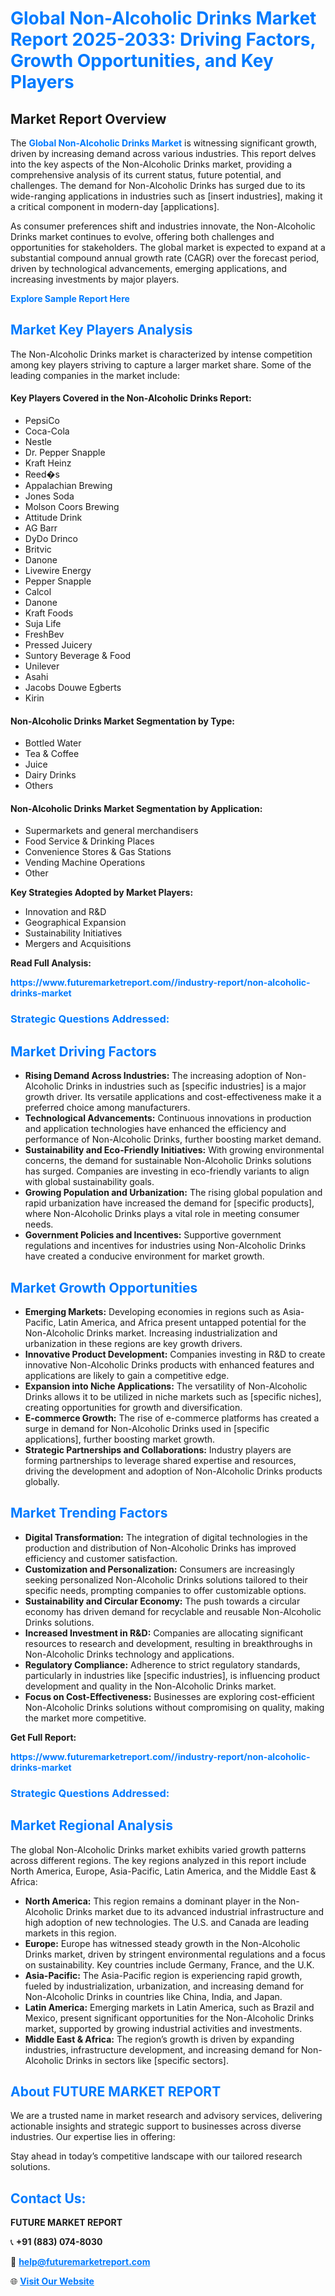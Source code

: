 <h1 style="color: #007BFF;">Global Non-Alcoholic Drinks Market Report 2025-2033: Driving Factors, Growth Opportunities, and Key Players</h1>

<section id="overview">
<h2>Market Report Overview</h2>
<p>The <a href="https://www.futuremarketreport.com//industry-report/non-alcoholic-drinks-market" style="color: #007BFF; text-decoration: none;"><strong>Global Non-Alcoholic Drinks Market</strong></a> is witnessing significant growth, driven by increasing demand across various industries. This report delves into the key aspects of the Non-Alcoholic Drinks market, providing a comprehensive analysis of its current status, future potential, and challenges. The demand for Non-Alcoholic Drinks has surged due to its wide-ranging applications in industries such as [insert industries], making it a critical component in modern-day [applications].</p>
<p>As consumer preferences shift and industries innovate, the Non-Alcoholic Drinks market continues to evolve, offering both challenges and opportunities for stakeholders. The global market is expected to expand at a substantial compound annual growth rate (CAGR) over the forecast period, driven by technological advancements, emerging applications, and increasing investments by major players.</p>
</section>

<section id="overview">
<p><a href="https://www.futuremarketreport.com//request-sample/reportId=61454" style="color: #007BFF; text-decoration: none;"><strong>Explore Sample Report Here</strong></a></p>
</section>

<section id="key-players">
<h2 style="color: #007BFF;">Market Key Players Analysis</h2>
<p>The Non-Alcoholic Drinks market is characterized by intense competition among key players striving to capture a larger market share. Some of the leading companies in the market include:</p>
<h4>Key Players Covered in the Non-Alcoholic Drinks Report:</h4>
<ul><li>PepsiCo</li><li>Coca-Cola</li><li>Nestle</li><li>Dr. Pepper Snapple</li><li>Kraft Heinz</li><li>Reed�s</li><li>Appalachian Brewing</li><li>Jones Soda</li><li>Molson Coors Brewing</li><li>Attitude Drink</li><li>AG Barr</li><li>DyDo Drinco</li><li>Britvic</li><li>Danone</li><li>Livewire Energy</li><li>Pepper Snapple</li><li>Calcol</li><li>Danone</li><li>Kraft Foods</li><li>Suja Life</li><li>FreshBev</li><li>Pressed Juicery</li><li>Suntory Beverage &amp; Food</li><li>Unilever</li><li>Asahi</li><li>Jacobs Douwe Egberts</li><li>Kirin</li></ul>
<h4>Non-Alcoholic Drinks Market Segmentation by Type:</h4>
<ul><li>Bottled Water</li><li>Tea &amp; Coffee</li><li>Juice</li><li>Dairy Drinks</li><li>Others</li></ul>

<h4>Non-Alcoholic Drinks Market Segmentation by Application:</h4>
<ul><li>Supermarkets and general merchandisers</li><li>Food Service &amp; Drinking Places</li><li>Convenience Stores &amp; Gas Stations</li><li>Vending Machine Operations</li><li>Other</li></ul>
<p><strong>Key Strategies Adopted by Market Players:</strong></p>
<ul>
<li>Innovation and R&D</li>
<li>Geographical Expansion</li>
<li>Sustainability Initiatives</li>
<li>Mergers and Acquisitions</li>
</ul>
</section>

<section>
<p><strong>Read Full Analysis: </strong></p><a href="https://www.futuremarketreport.com//industry-report/non-alcoholic-drinks-market" style="color: #007BFF; text-decoration: none;"><strong>https://www.futuremarketreport.com//industry-report/non-alcoholic-drinks-market</strong></a>
<h3 style="color: #007BFF;">Strategic Questions Addressed:</h3>
</section>

<section id="driving-factors">
<h2 style="color: #007BFF;">Market Driving Factors</h2>
<ul>
<li><strong>Rising Demand Across Industries:</strong> The increasing adoption of Non-Alcoholic Drinks in industries such as [specific industries] is a major growth driver. Its versatile applications and cost-effectiveness make it a preferred choice among manufacturers.</li>
<li><strong>Technological Advancements:</strong> Continuous innovations in production and application technologies have enhanced the efficiency and performance of Non-Alcoholic Drinks, further boosting market demand.</li>
<li><strong>Sustainability and Eco-Friendly Initiatives:</strong> With growing environmental concerns, the demand for sustainable Non-Alcoholic Drinks solutions has surged. Companies are investing in eco-friendly variants to align with global sustainability goals.</li>
<li><strong>Growing Population and Urbanization:</strong> The rising global population and rapid urbanization have increased the demand for [specific products], where Non-Alcoholic Drinks plays a vital role in meeting consumer needs.</li>
<li><strong>Government Policies and Incentives:</strong> Supportive government regulations and incentives for industries using Non-Alcoholic Drinks have created a conducive environment for market growth.</li>
</ul>
</section>

<section id="growth-opportunities">
<h2 style="color: #007BFF;">Market Growth Opportunities</h2>
<ul>
<li><strong>Emerging Markets:</strong> Developing economies in regions such as Asia-Pacific, Latin America, and Africa present untapped potential for the Non-Alcoholic Drinks market. Increasing industrialization and urbanization in these regions are key growth drivers.</li>
<li><strong>Innovative Product Development:</strong> Companies investing in R&D to create innovative Non-Alcoholic Drinks products with enhanced features and applications are likely to gain a competitive edge.</li>
<li><strong>Expansion into Niche Applications:</strong> The versatility of Non-Alcoholic Drinks allows it to be utilized in niche markets such as [specific niches], creating opportunities for growth and diversification.</li>
<li><strong>E-commerce Growth:</strong> The rise of e-commerce platforms has created a surge in demand for Non-Alcoholic Drinks used in [specific applications], further boosting market growth.</li>
<li><strong>Strategic Partnerships and Collaborations:</strong> Industry players are forming partnerships to leverage shared expertise and resources, driving the development and adoption of Non-Alcoholic Drinks products globally.</li>
</ul>
</section>

<section id="trending-factors">
<h2 style="color: #007BFF;">Market Trending Factors</h2>
<ul>
<li><strong>Digital Transformation:</strong> The integration of digital technologies in the production and distribution of Non-Alcoholic Drinks has improved efficiency and customer satisfaction.</li>
<li><strong>Customization and Personalization:</strong> Consumers are increasingly seeking personalized Non-Alcoholic Drinks solutions tailored to their specific needs, prompting companies to offer customizable options.</li>
<li><strong>Sustainability and Circular Economy:</strong> The push towards a circular economy has driven demand for recyclable and reusable Non-Alcoholic Drinks solutions.</li>
<li><strong>Increased Investment in R&D:</strong> Companies are allocating significant resources to research and development, resulting in breakthroughs in Non-Alcoholic Drinks technology and applications.</li>
<li><strong>Regulatory Compliance:</strong> Adherence to strict regulatory standards, particularly in industries like [specific industries], is influencing product development and quality in the Non-Alcoholic Drinks market.</li>
<li><strong>Focus on Cost-Effectiveness:</strong> Businesses are exploring cost-efficient Non-Alcoholic Drinks solutions without compromising on quality, making the market more competitive.</li>
</ul>
</section>

<section>
<p><strong>Get Full Report: </strong></p><a href="https://www.futuremarketreport.com//industry-report/non-alcoholic-drinks-market" style="color: #007BFF; text-decoration: none;"><strong>https://www.futuremarketreport.com//industry-report/non-alcoholic-drinks-market</strong></a>
<h3 style="color: #007BFF;">Strategic Questions Addressed:</h3>
</section>


<section id="regional-analysis">
<h2 style="color: #007BFF;">Market Regional Analysis</h2>
<p>The global Non-Alcoholic Drinks market exhibits varied growth patterns across different regions. The key regions analyzed in this report include North America, Europe, Asia-Pacific, Latin America, and the Middle East & Africa:</p>
<ul>
<li><strong>North America:</strong> This region remains a dominant player in the Non-Alcoholic Drinks market due to its advanced industrial infrastructure and high adoption of new technologies. The U.S. and Canada are leading markets in this region.</li>
<li><strong>Europe:</strong> Europe has witnessed steady growth in the Non-Alcoholic Drinks market, driven by stringent environmental regulations and a focus on sustainability. Key countries include Germany, France, and the U.K.</li>
<li><strong>Asia-Pacific:</strong> The Asia-Pacific region is experiencing rapid growth, fueled by industrialization, urbanization, and increasing demand for Non-Alcoholic Drinks in countries like China, India, and Japan.</li>
<li><strong>Latin America:</strong> Emerging markets in Latin America, such as Brazil and Mexico, present significant opportunities for the Non-Alcoholic Drinks market, supported by growing industrial activities and investments.</li>
<li><strong>Middle East & Africa:</strong> The region’s growth is driven by expanding industries, infrastructure development, and increasing demand for Non-Alcoholic Drinks in sectors like [specific sectors].</li>
</ul>
</section>

<footer>
<h2 style="color: #007BFF;">About FUTURE MARKET REPORT</h2>
<p>We are a trusted name in market research and advisory services, delivering actionable insights and strategic support to businesses across diverse industries. Our expertise lies in offering:</p>

<p>Stay ahead in today’s competitive landscape with our tailored research solutions.</p>

<h2 style="color: #007BFF;">Contact Us:</h2>
<p><strong>FUTURE MARKET REPORT</strong></p>
<p>📞 <strong>+91 (883) 074-8030</strong></p>
<p>📧 <strong><a href="mailto:help@futuremarketreport.com" style="color: #007BFF;">help@futuremarketreport.com</a></strong></p>
<p>🌐 <strong><a href="https://www.futuremarketreport.com/" style="color: #007BFF;">Visit Our Website</a></strong></p>
</footer>